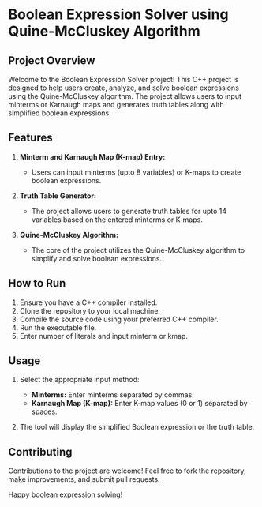 # Boolean Expression Solver using Quine-McCluskey Algorithm

## Project Overview

Welcome to the Boolean Expression Solver project! This C++ project is designed to help users create, analyze, and solve boolean expressions using the Quine-McCluskey algorithm. The project allows users to input minterms or Karnaugh maps and generates truth tables along with simplified boolean expressions.

## Features

1. **Minterm and Karnaugh Map (K-map) Entry:**
   - Users can input minterms (upto 8 variables) or K-maps to create boolean expressions.

2. **Truth Table Generator:**
   - The project allows users to generate truth tables for upto 14 variables based on the entered minterms or K-maps.

3. **Quine-McCluskey Algorithm:**
   - The core of the project utilizes the Quine-McCluskey algorithm to simplify and solve boolean expressions.

## How to Run

1. Ensure you have a C++ compiler installed.
2. Clone the repository to your local machine.
3. Compile the source code using your preferred C++ compiler.
4. Run the executable file.
5. Enter number of literals and input minterm or kmap.

## Usage

1. Select the appropriate input method:
   - **Minterms:** Enter minterms separated by commas.
   - **Karnaugh Map (K-map):** Enter K-map values (0 or 1) separated by spaces.

2. The tool will display the simplified Boolean expression or the truth table.

## Contributing

Contributions to the project are welcome! Feel free to fork the repository, make improvements, and submit pull requests.

Happy boolean expression solving!
